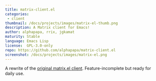 ```yaml
---
title: matrix-client.el
categories:
 - client
thumbnail: /docs/projects/images/matrix-el-thumb.png
description: A Matrix client for Emacs!
author: alphapapa, rrix, jgkamat
maturity: Stable
language: Emacs Lisp
license:  GPL-3.0-only
repo: https://github.com/alphapapa/matrix-client.el
screenshot: /docs/projects/images/matrix-el.png
---
```


A rewrite of the [original matrix.el client](http://doc.rix.si/projects/matrix.el.html).  Feature-incomplete but ready for daily use.


